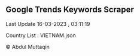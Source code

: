 

## Google Trends Keywords Scraper 
 
Last Update 16-03-2023 , 03:11:19

Country List :
VIETNAM.json



© Abdul Muttaqin 
